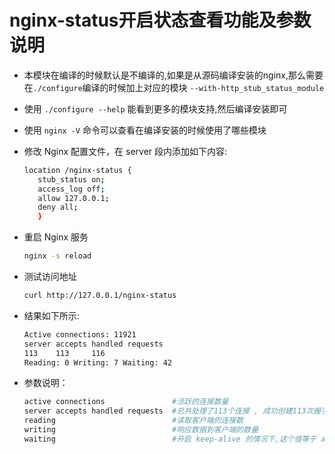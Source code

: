 # nginx-status开启状态查看功能及参数说明
- 本模块在编译的时候默认是不编译的,如果是从源码编译安装的nginx,那么需要在`./configure`编译的时候加上对应的模块 `--with-http_stub_status_module`
- 使用 `./configure --help` 能看到更多的模块支持,然后编译安装即可
- 使用 `nginx -V` 命令可以查看在编译安装的时候使用了哪些模块

- 修改 Nginx 配置文件，在 server 段内添加如下内容:
  
  ```bash
  location /nginx-status {
     stub_status on;
     access_log off;
     allow 127.0.0.1;                       
     deny all;
     }
  ```
- 重启 Nginx 服务
  
  ```bash
  nginx -s reload
  ```
  
- 测试访问地址
  
  ```bash
  curl http://127.0.0.1/nginx-status
  ```
- 结果如下所示:
  
  ```bash
  Active connections: 11921
  server accepts handled requests
  113    113     116
  Reading: 0 Writing: 7 Waiting: 42
  ```
- 参数说明：
  
  ```bash
  active connections               #活跃的连接数量
  server accepts handled requests  #总共处理了113个连接 , 成功创建113次握手, 总共处理了116个请求
  reading                          #读取客户端的连接数
  writing                          #响应数据到客户端的数量
  waiting                          #开启 keep-alive 的情况下,这个值等于 active – (reading+writing), 意思就是 Nginx 已经处理完正在等候下一次请求指令的驻留连接
  ```
